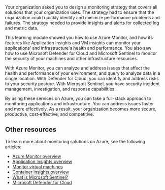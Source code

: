 Your organization asked you to design a monitoring strategy that covers all solutions that your organization uses. The strategy had to ensure that the organization could quickly identify and minimize performance problems and failures. The strategy needed to provide insights and alerts for collected log and metric data.

This learning module showed you how to use Azure Monitor, and how its features like Application Insights and VM insights can monitor your applications' and infrastructure's health and performance. You also saw how to use Microsoft Defender for Cloud and Microsoft Sentinel to monitor the security of your machines and other infrastructure resources.

With Azure Monitor, you can analyze and address issues that affect the health and performance of your environment, and query to analyze data in a single location. With Defender for Cloud, you can identify and address risks to your security posture. With Microsoft Sentinel, you have security incident management, investigation, and response capabilities.

By using these services on Azure, you can take a full-stack approach to monitoring applications and infrastructure. You can address issues faster and more effectively. As a result, your organization becomes more secure, productive, cost-effective, and competitive.

## Other resources

To learn more about monitoring solutions on Azure, see the following articles:

- [Azure Monitor overview](/azure/azure-monitor/overview)
- [Application Insights overview](/azure/azure-monitor/app/app-insights-overview)
- [Monitor virtual machines](/azure/virtual-machines/monitor-vm)
- [Container insights overview](/azure/azure-monitor/containers/container-insights-overview)
- [What is Microsoft Sentinel?](/azure/sentinel/overview)
- [Microsoft Defender for Cloud](https://azure.microsoft.com/products/defender-for-cloud/)
